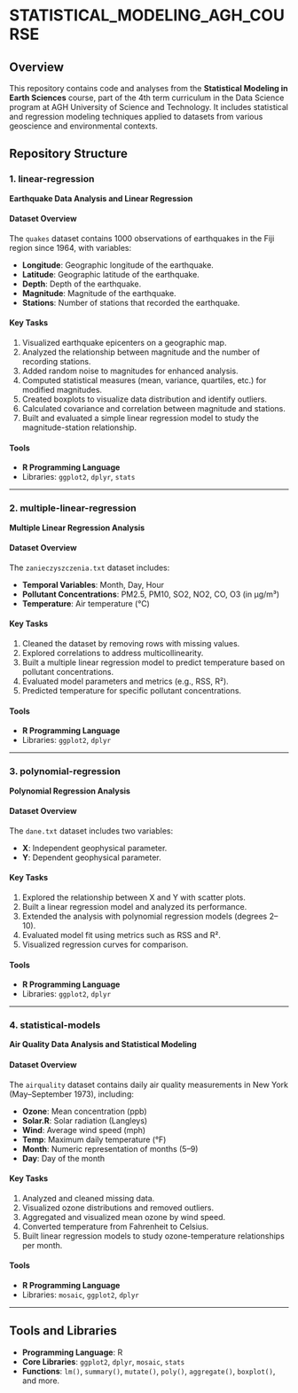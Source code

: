 # STATISTICAL_MODELING_AGH_COURSE

## Overview
This repository contains code and analyses from the **Statistical Modeling in Earth Sciences** course, part of the 4th term curriculum in the Data Science program at AGH University of Science and Technology. It includes statistical and regression modeling techniques applied to datasets from various geoscience and environmental contexts.

## Repository Structure

### 1. **linear-regression**
**Earthquake Data Analysis and Linear Regression**

#### Dataset Overview
The `quakes` dataset contains 1000 observations of earthquakes in the Fiji region since 1964, with variables:
- **Longitude**: Geographic longitude of the earthquake.
- **Latitude**: Geographic latitude of the earthquake.
- **Depth**: Depth of the earthquake.
- **Magnitude**: Magnitude of the earthquake.
- **Stations**: Number of stations that recorded the earthquake.

#### Key Tasks
1. Visualized earthquake epicenters on a geographic map.
2. Analyzed the relationship between magnitude and the number of recording stations.
3. Added random noise to magnitudes for enhanced analysis.
4. Computed statistical measures (mean, variance, quartiles, etc.) for modified magnitudes.
5. Created boxplots to visualize data distribution and identify outliers.
6. Calculated covariance and correlation between magnitude and stations.
7. Built and evaluated a simple linear regression model to study the magnitude-station relationship.

#### Tools
- **R Programming Language**
- Libraries: `ggplot2`, `dplyr`, `stats`

---

### 2. **multiple-linear-regression**
**Multiple Linear Regression Analysis**

#### Dataset Overview
The `zanieczyszczenia.txt` dataset includes:
- **Temporal Variables**: Month, Day, Hour
- **Pollutant Concentrations**: PM2.5, PM10, SO2, NO2, CO, O3 (in µg/m³)
- **Temperature**: Air temperature (°C)

#### Key Tasks
1. Cleaned the dataset by removing rows with missing values.
2. Explored correlations to address multicollinearity.
3. Built a multiple linear regression model to predict temperature based on pollutant concentrations.
4. Evaluated model parameters and metrics (e.g., RSS, R²).
5. Predicted temperature for specific pollutant concentrations.

#### Tools
- **R Programming Language**
- Libraries: `ggplot2`, `dplyr`

---

### 3. **polynomial-regression**
**Polynomial Regression Analysis**

#### Dataset Overview
The `dane.txt` dataset includes two variables:
- **X**: Independent geophysical parameter.
- **Y**: Dependent geophysical parameter.

#### Key Tasks
1. Explored the relationship between X and Y with scatter plots.
2. Built a linear regression model and analyzed its performance.
3. Extended the analysis with polynomial regression models (degrees 2–10).
4. Evaluated model fit using metrics such as RSS and R².
5. Visualized regression curves for comparison.

#### Tools
- **R Programming Language**
- Libraries: `ggplot2`, `dplyr`

---

### 4. **statistical-models**
**Air Quality Data Analysis and Statistical Modeling**

#### Dataset Overview
The `airquality` dataset contains daily air quality measurements in New York (May–September 1973), including:
- **Ozone**: Mean concentration (ppb)
- **Solar.R**: Solar radiation (Langleys)
- **Wind**: Average wind speed (mph)
- **Temp**: Maximum daily temperature (°F)
- **Month**: Numeric representation of months (5–9)
- **Day**: Day of the month

#### Key Tasks
1. Analyzed and cleaned missing data.
2. Visualized ozone distributions and removed outliers.
3. Aggregated and visualized mean ozone by wind speed.
4. Converted temperature from Fahrenheit to Celsius.
5. Built linear regression models to study ozone-temperature relationships per month.

#### Tools
- **R Programming Language**
- Libraries: `mosaic`, `ggplot2`, `dplyr`

---

## Tools and Libraries
- **Programming Language**: R
- **Core Libraries**: `ggplot2`, `dplyr`, `mosaic`, `stats`
- **Functions**: `lm()`, `summary()`, `mutate()`, `poly()`, `aggregate()`, `boxplot()`, and more.
